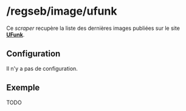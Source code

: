 # /regseb/image/ufunk

Ce *scraper* recupère la liste des dernières images publiées sur le site
**[UFunk](http://TODO.com/)**.

## Configuration

Il n'y a pas de configuration.

## Exemple

TODO
